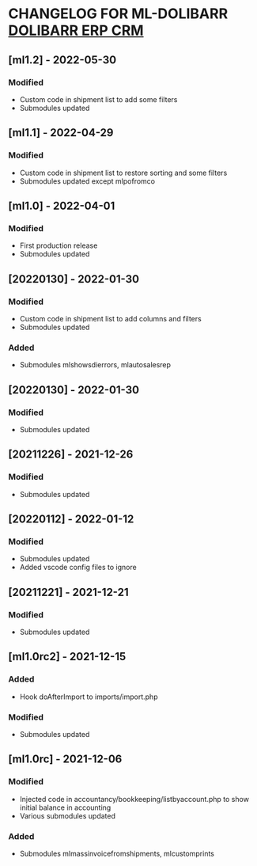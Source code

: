# CHANGELOG FOR ML-DOLIBARR [DOLIBARR ERP CRM](https://www.dolibarr.org)

## [ml1.2] - 2022-05-30

### Modified
- Custom code in shipment list to add some filters
- Submodules updated

## [ml1.1] - 2022-04-29

### Modified
- Custom code in shipment list to restore sorting and some filters
- Submodules updated except mlpofromco

## [ml1.0] - 2022-04-01

### Modified
- First production release
- Submodules updated

## [20220130] - 2022-01-30

### Modified
- Custom code in shipment list to add columns and filters
- Submodules updated

### Added
- Submodules mlshowsdierrors, mlautosalesrep

## [20220130] - 2022-01-30

### Modified
- Submodules updated

## [20211226] - 2021-12-26

### Modified
- Submodules updated

## [20220112] - 2022-01-12

### Modified
- Submodules updated
- Added vscode config files to ignore

## [20211221] - 2021-12-21

### Modified
- Submodules updated

## [ml1.0rc2] - 2021-12-15

### Added
- Hook doAfterImport to imports/import.php

### Modified
- Submodules updated

## [ml1.0rc] - 2021-12-06

### Modified
- Injected code in accountancy/bookkeeping/listbyaccount.php to show initial balance in accounting
- Various submodules updated

### Added
- Submodules mlmassinvoicefromshipments, mlcustomprints


